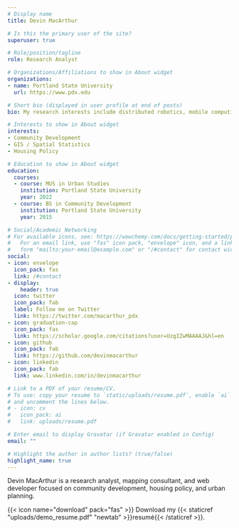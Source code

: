 ```yaml
---
# Display name
title: Devin MacArthur

# Is this the primary user of the site?
superuser: true

# Role/position/tagline
role: Research Analyst

# Organizations/Affiliations to show in About widget
organizations:
- name: Portland State University
  url: https://www.pdx.edu

# Short bio (displayed in user profile at end of posts)
bio: My research interests include distributed robotics, mobile computing and programmable matter.

# Interests to show in About widget
interests:
- Community Development
- GIS / Spatial Statistics
- Housing Policy

# Education to show in About widget
education:
  courses:
  - course: MUS in Urban Studies
    institution: Portland State University
    year: 2022
  - course: BS in Community Development
    institution: Portland State University
    year: 2015

# Social/Academic Networking
# For available icons, see: https://wowchemy.com/docs/getting-started/page-builder/#icons
#   For an email link, use "fas" icon pack, "envelope" icon, and a link in the
#   form "mailto:your-email@example.com" or "/#contact" for contact widget.
social:
- icon: envelope
  icon_pack: fas
  link: /#contact
- display:
    header: true
  icon: twitter
  icon_pack: fab
  label: Follow me on Twitter
  link: https://twitter.com/macarthur_pdx
- icon: graduation-cap
  icon_pack: fas
  link: https://scholar.google.com/citations?user=UzgIZwMAAAAJ&hl=en
- icon: github
  icon_pack: fab
  link: https://github.com/devinmacarthur
- icon: linkedin
  icon_pack: fab
  link: www.linkedin.com/in/devinmacarthur

# Link to a PDF of your resume/CV.
# To use: copy your resume to `static/uploads/resume.pdf`, enable `ai` icons in `params.toml`, 
# and uncomment the lines below.
# - icon: cv
#   icon_pack: ai
#   link: uploads/resume.pdf

# Enter email to display Gravatar (if Gravatar enabled in Config)
email: ""

# Highlight the author in author lists? (true/false)
highlight_name: true
---
```


Devin MacArthur is a research analyst, mapping consultant, and web developer focused on community development, housing policy, and urban planning.

{{< icon name="download" pack="fas" >}} Download my {{< staticref "uploads/demo_resume.pdf" "newtab" >}}resumé{{< /staticref >}}.
